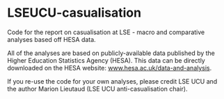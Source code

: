 # LSEUCU-casualisation
Code for the report on casualisation at LSE - macro and comparative analyses based off HESA data.

All of the analyses are based on publicly-available data published by the Higher Education Statistics Agency (HESA).
This data can be directly downloaded on the HESA website: www.hesa.ac.uk/data-and-analysis.

If you re-use the code for your own analyses, please credit LSE UCU and the author Marion Lieutaud (LSE UCU anti-casualisation chair).
